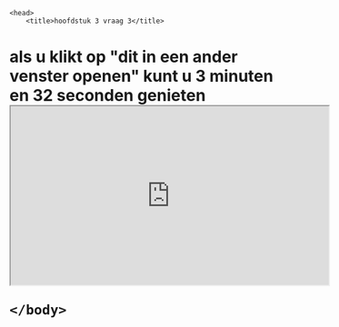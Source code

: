 <!doctype html>
<html>


 	<head>
   		<title>hoofdstuk 3 vraag 3</title>
</head>


<body>
 		<h1> als u klikt op "dit in een ander venster openen" kunt u 3 minuten en 32 seconden genieten
        <iframe width="560" height="315" src="https://www.youtube.com/watch?v=dQw4w9WgXcQ"></iframe>

	</body>


</html>
